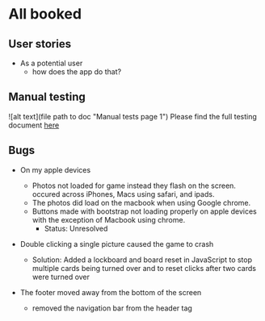 # All booked
## User stories 
- As a potential user
    - how does the app do that?
    


## Manual testing 
![alt text](file path to doc "Manual tests page 1")
Please find the full testing document [here](https://1drv.ms/x/s!AiwsYx99ZOMqgtVf8xuCsfA_Rzgajw?e=2DEu3u)

## Bugs
- On my apple devices
    - Photos not loaded for game instead they flash on the screen. occured across iPhones, Macs using safari, and ipads.
    - The photos did load on the macbook when using Google chrome. 
    - Buttons made with bootstrap not loading properly on apple devices with the exception of Macbook using chrome.
        - Status: Unresolved

- Double clicking a single picture caused the game to crash
    - Solution: Added a lockboard and board reset in JavaScript
     to stop multiple cards being turned over and to reset clicks after two cards were turned over

- The footer moved away from the bottom of the screen
    - removed the navigation bar from the header tag